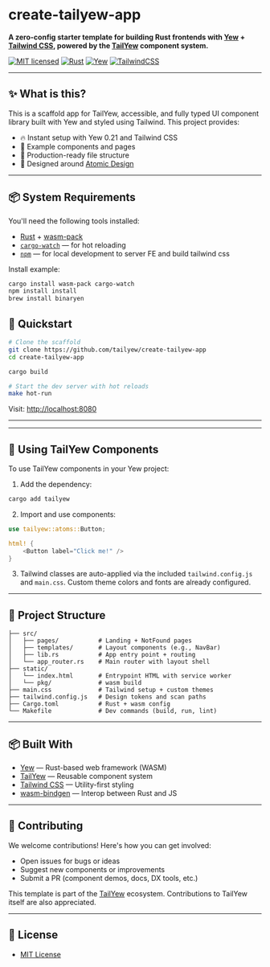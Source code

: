 # create-tailyew-app

**A zero-config starter template for building Rust frontends with [Yew](https://yew.rs/) + [Tailwind CSS](https://tailwindcss.com/), powered by the [TailYew](https://github.com/tailyew/tailyew) component system.**

[![MIT licensed](https://img.shields.io/badge/license-MIT%20OR%20Apache--2.0-blue.svg)](LICENSE)
[![Rust](https://img.shields.io/badge/made_with-rust-orange.svg)](https://www.rust-lang.org/)
[![Yew](https://img.shields.io/badge/framework-yew-ff5757.svg)](https://yew.rs/)
[![TailwindCSS](https://img.shields.io/badge/styling-tailwindcss-38bdf8?logo=tailwindcss&logoColor=white)](https://tailwindcss.com/)

---

## ✨ What is this?

This is a scaffold app for TailYew, accessible, and fully typed UI component library built with Yew and styled using Tailwind. This project provides:

- 🔥 Instant setup with Yew 0.21 and Tailwind CSS
- 🧱 Example components and pages
- 🚀 Production-ready file structure
- 🧠 Designed around [Atomic Design](https://bradfrost.com/blog/post/atomic-web-design/)

---

## 📦 System Requirements

You'll need the following tools installed:

- [Rust](https://rust-lang.org/tools/install) + [wasm-pack](https://rustwasm.github.io/wasm-pack/)
- [`cargo-watch`](https://crates.io/crates/cargo-watch) — for hot reloading
- [`npm`](https://www.npmjs.com/package/serve) — for local development to server FE and build tailwind css 

Install example:

```sh
cargo install wasm-pack cargo-watch
npm install install
brew install binaryen
```

## 🚀 Quickstart

```sh
# Clone the scaffold
git clone https://github.com/tailyew/create-tailyew-app
cd create-tailyew-app

cargo build

# Start the dev server with hot reloads
make hot-run
```

Visit: [http://localhost:8080](http://localhost:8080)

---
---

## 🧩 Using TailYew Components

To use TailYew components in your Yew project:

1. Add the dependency:

```sh
cargo add tailyew
```

2. Import and use components:

```rust
use tailyew::atoms::Button;

html! {
    <Button label="Click me!" />
}
```

3. Tailwind classes are auto-applied via the included `tailwind.config.js` and `main.css`. Custom theme colors and fonts are already configured.

---

## 📁 Project Structure

```
├── src/
│   ├── pages/           # Landing + NotFound pages
│   ├── templates/       # Layout components (e.g., NavBar)
│   ├── lib.rs           # App entry point + routing
│   └── app_router.rs    # Main router with layout shell
├── static/
│   └── index.html       # Entrypoint HTML with service worker
│   └── pkg/             # wasm build
├── main.css             # Tailwind setup + custom themes
├── tailwind.config.js   # Design tokens and scan paths
├── Cargo.toml           # Rust + wasm config
└── Makefile             # Dev commands (build, run, lint)
```

---

## 📦 Built With

- [Yew](https://yew.rs/) — Rust-based web framework (WASM)
- [TailYew](https://github.com/tailyew/tailyew) — Reusable component system
- [Tailwind CSS](https://tailwindcss.com/) — Utility-first styling
- [wasm-bindgen](https://rustwasm.github.io/docs/wasm-bindgen/) — Interop between Rust and JS

---

## 🤝 Contributing

We welcome contributions! Here's how you can get involved:

- Open issues for bugs or ideas
- Suggest new components or improvements
- Submit a PR (component demos, docs, DX tools, etc.)

This template is part of the [TailYew](https://github.com/apjames93/tailyew) ecosystem. Contributions to TailYew itself are also appreciated.

---

## 📄 License

- [MIT License](LICENSE)
